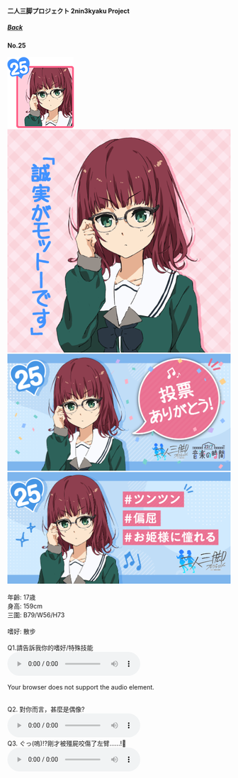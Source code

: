 #### 二人三脚プロジェクト 2nin3kyaku Project
##### [Back](2nin3kyaku_List.md)

#### No.25
<img src="../../../Img/Nanaon/2nin3kyaku/25/25_thumb.png"><br>
<img src="../../../Img/Nanaon/2nin3kyaku/25/25_main.png"><br>
<img src="../../../Img/Nanaon/2nin3kyaku/25/25_thanks.png"><br>
<img src="../../../Img/Nanaon/2nin3kyaku/25/25_desc.png"><br>
<br>
年齡: 17歳<br>
身高: 159cm<br>
三圍: B79/W56/H73<br>
<br>
嗜好: 散步<br>
<br>
Q1.請告訴我你的嗜好/特殊技能<br>
<audio controls="controls">
  <source type="audio/mp3" src="../../../Resources/2nin3kyaku/No25_voice_1.mp3"></source>
  <p>Your browser does not support the audio element.</p>
</audio><br>
Q2. 對你而言，甚麼是偶像? <br>
<audio controls="controls">
  <source type="audio/mp3" src="../../../Resources/2nin3kyaku/No25_voice_2.mp3"></source>
  <p>Your browser does not support the audio element.</p>
</audio><br>
Q3. ぐっ(嗚)!?剛才被殭屍咬傷了左臂……!🧟 <br>
<audio controls="controls">
  <source type="audio/mp3" src="../../../Resources/2nin3kyaku/No25_voice_3.mp3"></source>
  <p>Your browser does not support the audio element.</p>
</audio><br>